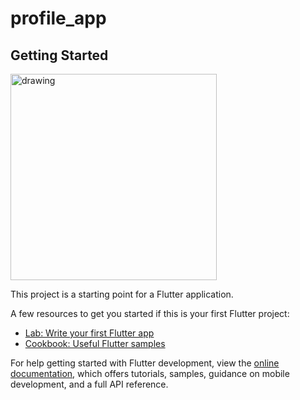 # profile_app

## Getting Started

<img src="https://github.com/govindgurjar/profile_app/assets/83970520/be6f61c2-e458-41b4-803e-8bf2a8cdcc7f" alt="drawing" width="330"/>



This project is a starting point for a Flutter application.

A few resources to get you started if this is your first Flutter project:

- [Lab: Write your first Flutter app](https://docs.flutter.dev/get-started/codelab)
- [Cookbook: Useful Flutter samples](https://docs.flutter.dev/cookbook)

For help getting started with Flutter development, view the
[online documentation](https://docs.flutter.dev/), which offers tutorials,
samples, guidance on mobile development, and a full API reference.
